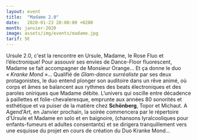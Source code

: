 ```yaml
---
layout: event
title:  "Madame 2.0"
date:   2020-01-23 20:00:00 +0200
month: janvier-2020
image: assets/img/events/madame.jpg
tarif: 5€
---
```


Ursule 2.0, c'est la rencontre en Ursule, Madame, le Rose Fluo et l’électronique! Pour assouvir ses envies de Dance-Floor fluorescent, Madame se fait accompagner de Monsieur Orange... Et ça donne le duo _« Kranke Mond »_... Qualifié de _Glam-dance surréaliste_ par ses deux protagonistes, le duo entend plonger son auditoire dans un rêve animé, où corps et âmes se balancent aux rythmes des beats électroniques et des paroles oniriques que Madame débite. L’univers qui oscille entre décadence à paillettes et folie-chevaleresque, emprunte aux années 80 sonorités et esthétique et va puiser de la matière chez **Schönberg**, Topor et Michaut. A Agend'Art, en Janvier prochain, la soirée commencera par le répertoire d'Ursule et Madame en solo et en baignoire, (chansons lyralcooliques pour enfants-fumeurs et adultes consentants) et se dirigera tranquillement vers une esquisse du projet en cours de création du Duo Kranke Mond...
